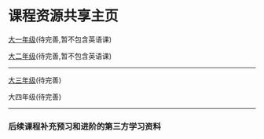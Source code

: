 # 课程资源共享主页

[大一年级](https://github.com/NKUAI-ICU-REPO/NKUAI.ICU/tree/site-org/resources/grade1)(待完善,暂不包含英语课)

[大二年级](https://github.com/NKUAI-ICU-REPO/NKUAI.ICU/tree/site-org/resources/grade2)(待完善,暂不包含英语课)
****

[大三年级](https://github.com/NKUAI-ICU-REPO/NKUAI.ICU/tree/site-org/resources/grade3)(待完善)

大四年级(待完善)

****

### 后续课程补充预习和进阶的第三方学习资料